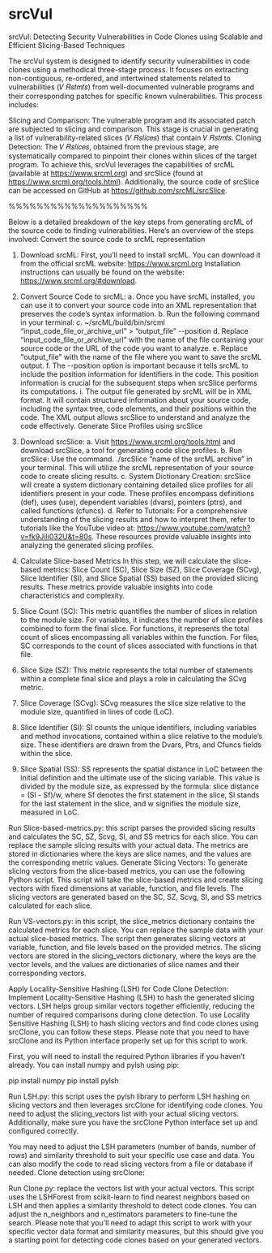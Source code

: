 # srcVul
srcVul: Detecting Security Vulnerabilities in Code Clones using Scalable and Efficient Slicing-Based Techniques

The srcVul system is designed to identify security vulnerabilities in code clones using a methodical three-stage process. It focuses on extracting non-contiguous, re-ordered, and intertwined statements related to vulnerabilities (𝑉 𝑅𝑠𝑡𝑚𝑡𝑠) from well-documented vulnerable programs and their corresponding patches for specific known vulnerabilities. This process includes:

Slicing and Comparison: The vulnerable program and its associated patch are subjected to slicing and comparison. This stage is crucial in generating a list of vulnerability-related slices (𝑉 𝑅𝑠𝑙𝑖𝑐𝑒𝑠) that contain 𝑉 𝑅𝑠𝑡𝑚𝑡𝑠.
Cloning Detection: The 𝑉 𝑅𝑠𝑙𝑖𝑐𝑒𝑠, obtained from the previous stage, are systematically compared to pinpoint their clones within slices of the target program.
To achieve this, srcVul leverages the capabilities of srcML (available at https://www.srcml.org) and srcSlice (found at https://www.srcml.org/tools.html). Additionally, the source code of srcSlice can be accessed on GitHub at https://github.com/srcML/srcSlice.

%%%%%%%%%%%%%%%%%%%%

Below is a detailed breakdown of the key steps from generating srcML of the source code to finding vulnerabilities. Here’s an overview of the steps involved:
Convert the source code to srcML representation
1.	Download srcML:
       First, you’ll need to install srcML. You can download it from the official srcML website: https://www.srcml.org
  	   Installation instructions can usually be found on the website: https://www.srcml.org/#download. 
2.	Convert Source Code to srcML:
    a.	Once you have srcML installed, you can use it to convert your source code into an XML representation that preserves the code’s syntax information.
    b.	Run the following command in your terminal: 
    c.	~/srcML/build/bin/srcml “input_code_file_or_archive_url” > “output_file” --position
    d.	Replace “input_code_file_or_archive_url” with the name of the file containing your source code or the URL of the code you want to analyze.
    e.	Replace "output_file" with the name of the file where you want to save the srcML output.
    f.	The --position option is important because it tells srcML to include the position information for identifiers in the code. This position information is crucial for the subsequent steps when srcSlice performs its computations.
    i.	The output file generated by srcML will be in XML format. It will contain structured information about your source code, including the syntax tree, code elements, and their positions within the code. The XML output allows srcSlice to understand and analyze the code effectively.
    Generate Slice Profiles using srcSlice

3.	Download srcSlice: 
    a.	Visit https://www.srcml.org/tools.html and download srcSlice, a tool for generating code slice profiles.
    b.	Run srcSlice: Use the command. ./srcSlice “name of the srcML archive” in your terminal. This will utilize the srcML representation of your source code to create slicing results.
    c.	System Dictionary Creation: srcSlice will create a system dictionary containing detailed slice profiles for all identifiers present in your code. These profiles encompass definitions (def), uses (use), dependent variables (dvars), pointers (ptrs), and called functions (cfuncs).
    d.	Refer to Tutorials: For a comprehensive understanding of the slicing results and how to interpret them, refer to tutorials like the YouTube video at: https://www.youtube.com/watch?v=fk9JiIi032U&t=80s. These resources provide valuable insights into analyzing the generated slicing profiles.

4.   Calculate Slice-based Metrics
    In this step, we will calculate the slice-based metrics: Slice Count (SC), Slice Size (SZ), Slice Coverage (SCvg), Slice Identifier (SI), and Slice Spatial (SS) based on the provided slicing results. These metrics provide valuable insights into code characteristics and complexity.
1.	Slice Count (SC): This metric quantifies the number of slices in relation to the module size. For variables, it indicates the number of slice profiles combined to form the final slice. For functions, it represents the total count of slices encompassing all variables within the function. For files, SC corresponds to the count of slices associated with functions in that file.
2.	Slice Size (SZ): This metric represents the total number of statements within a complete final slice and plays a role in calculating the SCvg metric.
3.	Slice Coverage (SCvg): SCvg measures the slice size relative to the module size, quantified in lines of code (LoC).
4.	Slice Identifier (SI): SI counts the unique identifiers, including variables and method invocations, contained within a slice relative to the module’s size. These identifiers are drawn from the Dvars, Ptrs, and Cfuncs fields within the slice. 
5.	Slice Spatial (SS): SS represents the spatial distance in LoC between the initial definition and the ultimate use of the slicing variable. This value is divided by the module size, as expressed by the formula: slice distance = (Sl - Sf)/w, where Sf denotes the first statement in the slice, Sl stands for the last statement in the slice, and w signifies the module size, measured in LoC.

Run Slice-based-metrics.py: this script parses the provided slicing results and calculates the SC, SZ, Scvg, SI, and SS metrics for each slice. You can replace the sample slicing results with your actual data. The metrics are stored in dictionaries where the keys are slice names, and the values are the corresponding metric values.
Generate Slicing Vectors:
To generate slicing vectors from the slice-based metrics, you can use the following Python script. This script will take the slice-based metrics and create slicing vectors with fixed dimensions at variable, function, and file levels. The slicing vectors are generated based on the SC, SZ, Scvg, SI, and SS metrics calculated for each slice.

Run VS-vectors.py: in this script, the slice_metrics dictionary contains the calculated metrics for each slice. You can replace the sample data with your actual slice-based metrics. The script then generates slicing vectors at variable, function, and file levels based on the provided metrics. The slicing vectors are stored in the slicing_vectors dictionary, where the keys are the vector levels, and the values are dictionaries of slice names and their corresponding vectors.

Apply Locality-Sensitive Hashing (LSH) for Code Clone Detection: 
Implement Locality-Sensitive Hashing (LSH) to hash the generated slicing vectors. LSH helps group similar vectors together efficiently, reducing the number of required comparisons during clone detection. To use Locality Sensitive Hashing (LSH) to hash slicing vectors and find code clones using srcClone, you can follow these steps. Please note that you need to have srcClone and its Python interface properly set up for this script to work.

First, you will need to install the required Python libraries if you haven’t already. You can install numpy and pylsh using pip:

pip install numpy
pip install pylsh

Run LSH.py: this script uses the pylsh library to perform LSH hashing on slicing vectors and then leverages srcClone for identifying code clones. You need to adjust the slicing_vectors list with your actual slicing vectors. Additionally, make sure you have the srcClone Python interface set up and configured correctly.

You may need to adjust the LSH parameters (number of bands, number of rows) and similarity threshold to suit your specific use case and data. You can also modify the code to read slicing vectors from a file or database if needed.
Clone detection using srcClone: 

Run Clone.py: replace the vectors list with your actual vectors. This script uses the LSHForest from scikit-learn to find nearest neighbors based on LSH and then applies a similarity threshold to detect code clones. You can adjust the n_neighbors and n_estimators parameters to fine-tune the search. Please note that you’ll need to adapt this script to work with your specific vector data format and similarity measures, but this should give you a starting point for detecting code clones based on your generated vectors.

